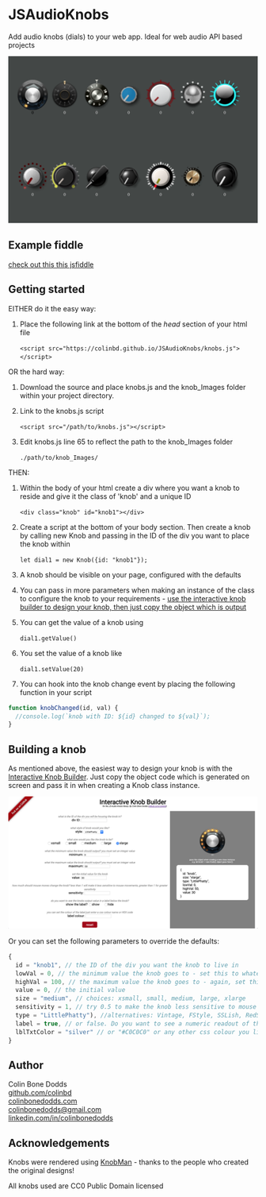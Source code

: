 # JSAudioKnobs

Add audio knobs (dials) to your web app. Ideal for web audio API based projects

<p align="center">
   <img src="docs/images/js_knobs.png" width="600px">
</p>

## Example fiddle

[check out this this jsfiddle](https://jsfiddle.net/theColin/tkb5yq72/)

## Getting started

EITHER do it the easy way:

1. Place the following link at the bottom of the _head_ section of your html file

   `<script src="https://colinbd.github.io/JSAudioKnobs/knobs.js"></script>`

OR the hard way:

1. Download the source and place knobs.js and the knob_Images folder within your project directory.


2. Link to the knobs.js script

   `<script src="/path/to/knobs.js"></script>`

3. Edit knobs.js line 65 to reflect the path to the knob_Images folder

   `./path/to/knob_Images/`  
   
THEN:

1. Within the body of your html create a div where you want a knob to reside and give it the class of 'knob' and a unique ID

   `<div class="knob" id="knob1"></div>`

2. Create a script at the bottom of your body section. Then create a knob by calling new Knob and passing in the ID of the div you want to place the knob within

   `let dial1 = new Knob({id: "knob1"});`

3. A knob should be visible on your page, configured with the defaults

4. You can pass in more parameters when making an instance of the class to configure the knob to your requirements - [use the interactive knob builder to design your knob, then just copy the object which is output](https://colinbd.github.io/JSAudioKnobs)

5. You can get the value of a knob using 

   `dial1.getValue()`

6. You set the value of a knob like 

   `dial1.setValue(20)`

7. You can hook into the knob change event by placing the following function in your script

```javascript
function knobChanged(id, val) {
  //console.log(`knob with ID: ${id} changed to ${val}`);
}
```

## Building a knob

As mentioned above, the easiest way to design your knob is with the [Interactive Knob Builder](https://colinbd.github.io/JSAudioKnobs). Just copy the object code which is generated on screen and pass it in when creating a Knob class instance.

<p align="center">
   <img src="docs/images/knobBuilder.png" width="800px">
</p>

Or you can set the following parameters to override the defaults:

```javascript
{
  id = "knob1", // the ID of the div you want the knob to live in
  lowVal = 0, // the minimum value the knob goes to - set this to whatever you like
  highVal = 100, // the maximum value the knob goes to - again, set this to whatever you like
  value = 0, // the initial value
  size = "medium", // choices: xsmall, small, medium, large, xlarge
  sensitivity = 1, // try 0.5 to make the knob less sensitive to mouse movements, 1.5 for bigger knob changes relative to mouse moves
  type = "LittlePhatty"), //alternatives: Vintage, FStyle, SSLish, RedScale, Silver, Aqua, kjLED, Credence, Wedge, Hexagonal, Hippy, Bluesbreaker, Oscar
  label = true, // or false. Do you want to see a numeric readout of the value below the knob?
  lblTxtColor = "silver" // or "#C0C0C0" or any other css colour you like
}
```

## Author

Colin Bone Dodds  
[github.com/colinbd](https://github.com/colinbd)  
[colinbonedodds.com](https://colinbonedodds.com)  
colinbonedodds@gmail.com  
[linkedin.com/in/colinbonedodds](https://linkedin.com/in/colinbonedodds)

## Acknowledgements

Knobs were rendered using [KnobMan](https://www.g200kg.com/en/webknobman/gallery.php) - thanks to the people who created the original designs!

All knobs used are CC0 Public Domain licensed
